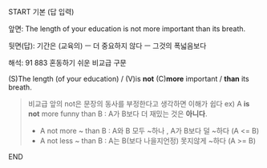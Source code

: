 START
기본 (답 입력)

앞면:
The length of your education is not more important than its breath.


뒷면(답):
기간은 (교육의) ㅡ 더 중요하지 않다 ㅡ 그것의 폭넓음보다


해석:
91 883 혼동하기 쉬운 비교급 구문

(S)The length (of your education) / (V)is **not** (C)**more** important / **than** its breath.

> 비교급 앞의 not은 문장의 동사를 부정한다고 생각하면 이해가 쉽다
> ex) A **is not** more funny than B : A가 B보다 더 재밌는 것은 **아니다**.
> 
> - A not more ~ than B : A와 B 모두 ~하나 , A가 B보다 덜 ~하다 (A <= B) 
> - A not less ~ than B : A는 B(보다 나을지언정) 못지않게 ~하다 (A >= B)
<!--ID: 1696749860114-->
END